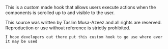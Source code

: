 This is a custom made hook that allows users execute actions when
the components is scrolled up to and visible to the user.

This source was written by Taslim Musa-Azeez and all rights are reserved.
Reproduction or use without reference is strictly prohibited.

```I hope developers out there put this custom hook to go use where ever it may be used```